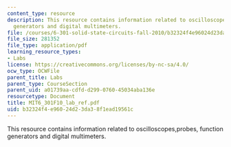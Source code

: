 ```yaml
---
content_type: resource
description: This resource contains information related to oscilloscopes,probes, function
  generators and digital multimeters.
file: /courses/6-301-solid-state-circuits-fall-2010/b32324f4e96024d23da38f1ead19561c_MIT6_301F10_lab_ref.pdf
file_size: 281352
file_type: application/pdf
learning_resource_types:
- Labs
license: https://creativecommons.org/licenses/by-nc-sa/4.0/
ocw_type: OCWFile
parent_title: Labs
parent_type: CourseSection
parent_uid: a01739aa-cdfd-d299-0760-45034aba136e
resourcetype: Document
title: MIT6_301F10_lab_ref.pdf
uid: b32324f4-e960-24d2-3da3-8f1ead19561c
---
```

This resource contains information related to oscilloscopes,probes, function generators and digital multimeters.